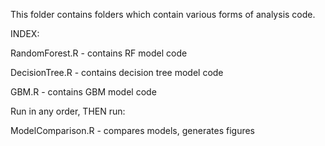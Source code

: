 This folder contains folders which contain various forms of analysis code.

INDEX:

RandomForest.R - contains RF model code

DecisionTree.R - contains decision tree model code

GBM.R - contains GBM model code

Run in any order, THEN run:

ModelComparison.R - compares models, generates figures
